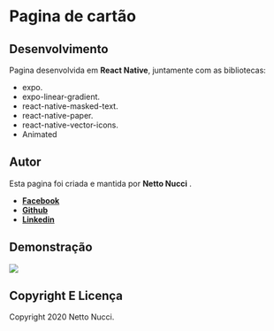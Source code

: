# Pagina de cartão

## Desenvolvimento

Pagina desenvolvida em **React Native**, juntamente com as bibliotecas:

- expo.
- expo-linear-gradient.
- react-native-masked-text.
- react-native-paper.
- react-native-vector-icons.
- Animated

## Autor

Esta pagina foi criada e mantida por **Netto Nucci** .

- **[Facebook](https://www.facebook.com/netto.nucci)**
- **[Github](https://github.com/nettonucci)**
- **[Linkedin](https://www.linkedin.com/in/jose-nucci-netto-082b68185/)**

## Demonstração

![](card.gif)

## Copyright E Licença

Copyright 2020 Netto Nucci.

